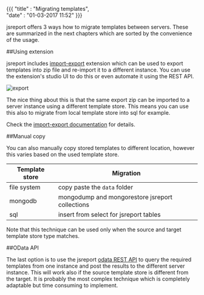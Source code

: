 ﻿{{{
    "title"    : "Migrating templates",	   
    "date"     : "01-03-2017 11:52"	
}}}

jsreport offers 3 ways how to migrate templates between servers. These are summarized in the next chapters which are sorted by the convenience of the usage.

##Using extension

jsreport includes [import-export](http://jsreport.net/learn/import-export) extension which can be used to export templates into zip file and re-import it to a different instance. You can use the extension's studio UI to do this or even automate it using the REST API.

![export](http://jsreport.net/img/export.gif)

The nice thing about this is that the same export zip can be imported to a server instance using a different template store. This means you can use this also to migrate from local template store into sql for example. 

Check the [import-export documentation](http://jsreport.net/learn/import-export) for details.


##Manual copy

You can also manually copy stored templates to different location, however this varies based on the used template store. 

| Template store| Migration|
| ------------- |-------------|
| file system   | copy paste the `data` folder |
| mongodb       | mongodump and mongorestore jsreport collections  |
| sql | insert from select for jsreport tables      |

Note that this technique can be used only when the source and target template store type matches.

##OData API

The last option is to use the jsreport [odata REST API](http://jsreport.net/learn/api#querying-and-crud) to query the required templates from one instance and post the results to the different server instance. This will work also if the source template store is different from the target. It is probably the most complex technique which is completely adaptable but time consuming to implement. 



